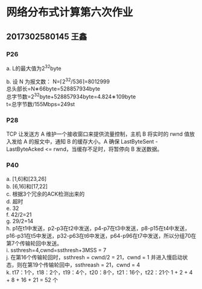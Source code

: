 # 网络分布式计算第六次作业
## 2017302580145 王鑫

### P26
a. L的最大值为2<sup>32</sup>byte

b. 设 N 为报文数：
N=⌈2<sup>32</sup>/536⌉=8012999   
总头部长=N∗66byte=528857934byte   
总字节数=2<sup>32</sup>byte+528857934byte=4.824∗109byte   
t=总字节数/155Mbps=249st

### P28
TCP 让发送方 A 维护一个接收窗口来提供流量控制，主机 B 将实时的 rwnd 值放入发给 A 的报文中，通知 B 的缓存大小。A 确保 LastByteSent - LastByteAcked <= rwnd，当缓存不足时，将暂停向 B 发送数据。

### P40
a. [1,6]和[23,26]   
b. [6,16]和[17,22]   
c. 根据3个冗余的ACK检测出来的   
d. 超时   
e. 32   
f. 42/2=21   
g. 29/2=14   
h. p1在t1中发送，p2-p3在t2中发送，p4-p7在t3中发送，p8-p15在t4中发送，p16-p31在t5中发送，p32-p63在t6中发送，p64-p96在t7中发送，所以分组70在第7个传输轮回中发送。   
i. ssthresh=4,cwnd=ssthresh+3MSS = 7   
j. 在第16个传输轮回时，ssthresh = cwnd/2 = 21，cwnd = 1 并进入慢启动状态，则在第19个传输轮回中，ssthreash = 21，cwnd = 4   
k. t17：1个，t18：2个，t19：4个，t20：8个，t21：16个，t22：21个
1 + 2 + 4 + 8 + 16 + 21 = 52 个



